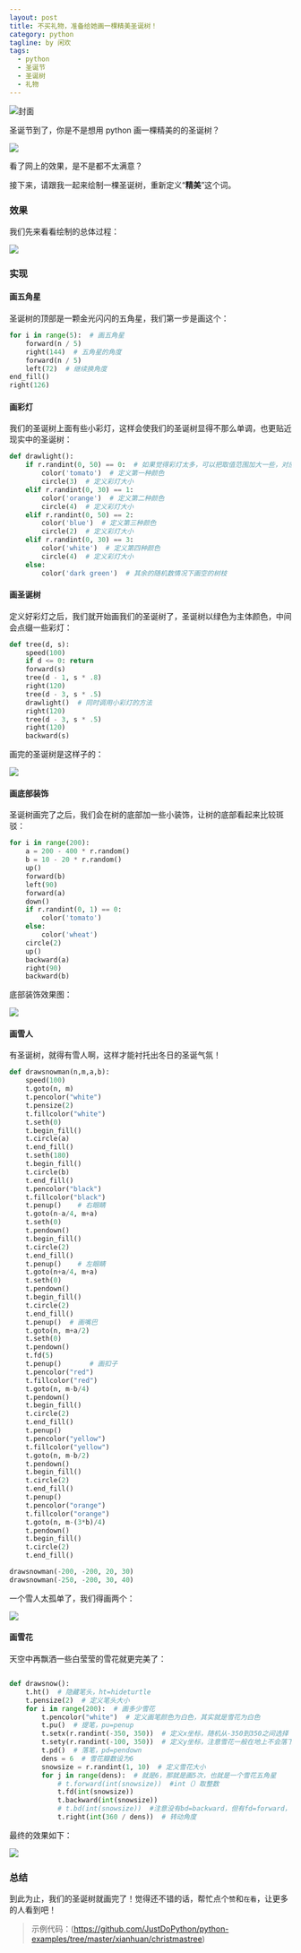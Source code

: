 ```yaml
---
layout: post
title: 不买礼物，准备给她画一棵精美圣诞树！
category: python
tagline: by 闲欢
tags: 
  - python
  - 圣诞节
  - 圣诞树
  - 礼物
---
```


![封面](http://www.justdopython.com/assets/images/2021/12/christmastree/6.png)

圣诞节到了，你是不是想用 python 画一棵精美的的圣诞树？

![](http://www.justdopython.com/assets/images/2021/12/christmastree/1.png)

看了网上的效果，是不是都不太满意？

接下来，请跟我一起来绘制一棵圣诞树，重新定义“**精美**”这个词。

<!--more-->

### 效果

我们先来看看绘制的总体过程：

![](http://www.justdopython.com/assets/images/2021/12/christmastree/0.gif)


### 实现

#### 画五角星

圣诞树的顶部是一颗金光闪闪的五角星，我们第一步是画这个：

```python
for i in range(5):  # 画五角星
    forward(n / 5)
    right(144)  # 五角星的角度
    forward(n / 5)
    left(72)  # 继续换角度
end_fill()
right(126)

```


#### 画彩灯

我们的圣诞树上面有些小彩灯，这样会使我们的圣诞树显得不那么单调，也更贴近现实中的圣诞树：

```python
def drawlight():  
    if r.randint(0, 50) == 0:  # 如果觉得彩灯太多，可以把取值范围加大一些，对应的灯就会少一些
        color('tomato')  # 定义第一种颜色
        circle(3)  # 定义彩灯大小
    elif r.randint(0, 30) == 1:
        color('orange')  # 定义第二种颜色
        circle(4)  # 定义彩灯大小
    elif r.randint(0, 50) == 2:
        color('blue')  # 定义第三种颜色
        circle(2)  # 定义彩灯大小
    elif r.randint(0, 30) == 3:
        color('white')  # 定义第四种颜色
        circle(4)  # 定义彩灯大小
    else:
        color('dark green')  # 其余的随机数情况下画空的树枝

```

#### 画圣诞树

定义好彩灯之后，我们就开始画我们的圣诞树了，圣诞树以绿色为主体颜色，中间会点缀一些彩灯：

```python
def tree(d, s):
    speed(100)
    if d <= 0: return
    forward(s)
    tree(d - 1, s * .8)
    right(120)
    tree(d - 3, s * .5)
    drawlight()  # 同时调用小彩灯的方法
    right(120)
    tree(d - 3, s * .5)
    right(120)
    backward(s)

```

画完的圣诞树是这样子的：

![](http://www.justdopython.com/assets/images/2021/12/christmastree/2.png)


#### 画底部装饰

圣诞树画完了之后，我们会在树的底部加一些小装饰，让树的底部看起来比较斑驳：

```python
for i in range(200):
    a = 200 - 400 * r.random()
    b = 10 - 20 * r.random()
    up()
    forward(b)
    left(90)
    forward(a)
    down()
    if r.randint(0, 1) == 0:
        color('tomato')
    else:
        color('wheat')
    circle(2)
    up()
    backward(a)
    right(90)
    backward(b)

```

底部装饰效果图：

![](http://www.justdopython.com/assets/images/2021/12/christmastree/3.png)


#### 画雪人

有圣诞树，就得有雪人啊，这样才能衬托出冬日的圣诞气氛！

```python
def drawsnowman(n,m,a,b):
    speed(100)
    t.goto(n, m)
    t.pencolor("white")
    t.pensize(2)
    t.fillcolor("white")
    t.seth(0)
    t.begin_fill()
    t.circle(a)
    t.end_fill()
    t.seth(180)
    t.begin_fill()
    t.circle(b)
    t.end_fill()
    t.pencolor("black")
    t.fillcolor("black")
    t.penup()    # 右眼睛
    t.goto(n-a/4, m+a)
    t.seth(0)
    t.pendown()
    t.begin_fill()
    t.circle(2)
    t.end_fill()
    t.penup()    # 左眼睛
    t.goto(n+a/4, m+a)
    t.seth(0)
    t.pendown()
    t.begin_fill()
    t.circle(2)
    t.end_fill()
    t.penup()  # 画嘴巴
    t.goto(n, m+a/2)
    t.seth(0)
    t.pendown()
    t.fd(5)
    t.penup()       # 画扣子
    t.pencolor("red")
    t.fillcolor("red")
    t.goto(n, m-b/4)
    t.pendown()
    t.begin_fill()
    t.circle(2)
    t.end_fill()
    t.penup()
    t.pencolor("yellow")
    t.fillcolor("yellow")
    t.goto(n, m-b/2)
    t.pendown()
    t.begin_fill()
    t.circle(2)
    t.end_fill()
    t.penup()
    t.pencolor("orange")
    t.fillcolor("orange")
    t.goto(n, m-(3*b)/4)
    t.pendown()
    t.begin_fill()
    t.circle(2)
    t.end_fill()

drawsnowman(-200, -200, 20, 30)
drawsnowman(-250, -200, 30, 40)
```

一个雪人太孤单了，我们得画两个：

![](http://www.justdopython.com/assets/images/2021/12/christmastree/4.png)

#### 画雪花

天空中再飘洒一些白莹莹的雪花就更完美了：

```python

def drawsnow():  
    t.ht()  # 隐藏笔头，ht=hideturtle
    t.pensize(2)  # 定义笔头大小
    for i in range(200):  # 画多少雪花
        t.pencolor("white")  # 定义画笔颜色为白色，其实就是雪花为白色
        t.pu()  # 提笔，pu=penup
        t.setx(r.randint(-350, 350))  # 定义x坐标，随机从-350到350之间选择
        t.sety(r.randint(-100, 350))  # 定义y坐标，注意雪花一般在地上不会落下，所以不会从太小的纵座轴开始
        t.pd()  # 落笔，pd=pendown
        dens = 6  # 雪花瓣数设为6
        snowsize = r.randint(1, 10)  # 定义雪花大小
        for j in range(dens):  # 就是6，那就是画5次，也就是一个雪花五角星
            # t.forward(int(snowsize))  #int（）取整数
            t.fd(int(snowsize))
            t.backward(int(snowsize))
            # t.bd(int(snowsize))  #注意没有bd=backward，但有fd=forward，小bug
            t.right(int(360 / dens))  # 转动角度
 ```           
            
最终的效果如下：

![](http://www.justdopython.com/assets/images/2021/12/christmastree/6.jpg)


### 总结

到此为止，我们的圣诞树就画完了！觉得还不错的话，帮忙点个`赞`和`在看`，让更多的人看到吧！


> 示例代码：(https://github.com/JustDoPython/python-examples/tree/master/xianhuan/christmastree)